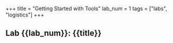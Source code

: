 +++
title = "Getting Started with Tools"
lab_num = 1
tags = ["labs", "logistics"]
+++

## Lab {{lab_num}}: {{title}}
